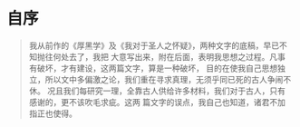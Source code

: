 # 自序

> 我从前作的《厚黑学》及《我对于圣人之怀疑》，两种文字的底稿，早已不知抛往何处去了，我把
大意写出来，附在后面，表明我思想之过程。凡事有破坏，才有建设，这两篇文字，算是一种破坏，
目的在使我自己思想独立，所以文中多偏激之论，我们重在寻求真理，无须乎同已死的古人争闹不休。
况且我们每研究一理，全靠古人供给许多材料，我们对于古人，只有感谢的，更不该吹毛求疵。这两
篇文字的误点，我自己也知道，诸君不加指正也使得。
